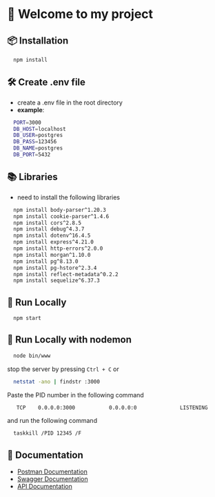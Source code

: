 # 🚀 Welcome to my project
## 📦 Installation
```bash
  npm install
  ```
## 🛠️ Create .env file
- create a .env file in the root directory
- **example**:
```bash
  PORT=3000
  DB_HOST=localhost
  DB_USER=postgres
  DB_PASS=123456
  DB_NAME=postgres
  DB_PORT=5432
  ```
## 📚 Libraries 
- need to install the following libraries
```bash
  npm install body-parser^1.20.3
  npm install cookie-parser^1.4.6
  npm install cors^2.8.5
  npm install debug^4.3.7
  npm install dotenv^16.4.5
  npm install express^4.21.0
  npm install http-errors^2.0.0
  npm install morgan^1.10.0
  npm install pg^8.13.0
  npm install pg-hstore^2.3.4
  npm install reflect-metadata^0.2.2
  npm install sequelize^6.37.3
  ```

## 🚀 Run Locally
```bash
  npm start
  ```

## 🚀 Run Locally with nodemon
```bash
  node bin/www
  ```
stop the server by pressing `Ctrl + C`
or
```bash
  netstat -ano | findstr :3000
  ```
Paste the PID number in the following command
```bash
   TCP    0.0.0.0:3000           0.0.0.0:0              LISTENING       12345
  ```
and run the following command
```bash
  taskkill /PID 12345 /F
  ```
## 📝 Documentation
- [Postman Documentation](https://documenter.getpostman.com/view/12345678/TzJx9z1A)
- [Swagger Documentation](http://localhost:3000/api-docs)
- [API Documentation](http://localhost:3000/api-docs)

